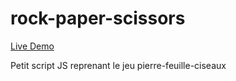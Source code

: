 # rock-paper-scissors
[Live Demo](https://jeremy-mairey.github.io/rock-paper-scissors/)

Petit script JS reprenant le jeu pierre-feuille-ciseaux
